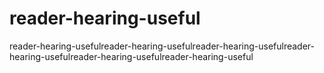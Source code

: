 # reader-hearing-useful
reader-hearing-usefulreader-hearing-usefulreader-hearing-usefulreader-hearing-usefulreader-hearing-usefulreader-hearing-useful
